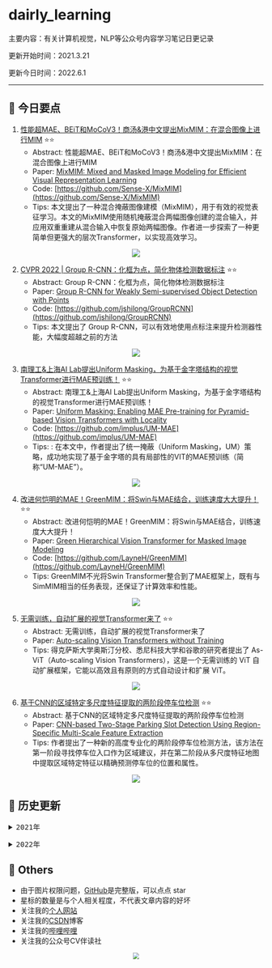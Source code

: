 # dairly_learning
主要内容：有关计算机视觉，NLP等公众号内容学习笔记日更记录

更新开始时间：2021.3.21

更新今日时间：2022.6.1

------

## :paperclip:  今日要点

1. [性能超MAE、BEiT和MoCoV3！商汤&港中文提出MixMIM：在混合图像上进行MIM](https://mp.weixin.qq.com/s/moxZK6DeuUOGT3X0fFz2Rg)         :star::star:
   - Abstract: 性能超MAE、BEiT和MoCoV3！商汤&港中文提出MixMIM：在混合图像上进行MIM
   - Paper: [MixMIM: Mixed and Masked Image Modeling for Efficient Visual Representation Learning](https://arxiv.org/abs/2205.13137)
   - Code: [https://github.com/Sense-X/MixMIM](https://github.com/Sense-X/MixMIM)
   - Tips:  本文提出了一种混合掩蔽图像建模（MixMIM），用于有效的视觉表征学习。本文的MixMIM使用随机掩蔽混合两幅图像创建的混合输入，并应用双重重建从混合输入中恢复原始两幅图像。作者进一步探索了一种更简单但更强大的层次Transformer，以实现高效学习。

<div align=center><img src="https://mmbiz.qpic.cn/sz_mmbiz_jpg/gYUsOT36vfrTgR62ylQsoKjM0jq7H5Cickdib3cQ550ltJbRlCW5Jl1iaIk1OC7SlvA43tqJbVmOv7sSglNp7vib8A/640?wx_fmt=jpeg&wxfrom=5&wx_lazy=1&wx_co=1" style='zoom:100%'>
</div>

2. [CVPR 2022 | Group R-CNN：化框为点，简化物体检测数据标注](https://mp.weixin.qq.com/s/2QFy-m3s8pekub_5XPYJYw)       :star::star:
   - Abstract: Group R-CNN：化框为点，简化物体检测数据标注
   - Paper: [Group R-CNN for Weakly Semi-supervised Object Detection with Points](https://arxiv.org/abs/2205.05920)
   - Code: [https://github.com/jshilong/GroupRCNN](https://github.com/jshilong/GroupRCNN)
   - Tips: 本文提出了 Group R-CNN，可以有效地使用点标注来提升检测器性能，大幅度超越之前的方法

<div align=center><img src="https://mmbiz.qpic.cn/mmbiz_png/ialW0xobVWP6AZuOsrEibGXYa2DCjibOADP7TPicKXVd5u7l326S2qN9lgoAWa0ibX3SPBM83V6qzezEpNbI0NfPY8A/640?wx_fmt=png&wxfrom=5&wx_lazy=1&wx_co=1" style='zoom:100%'>
</div>


3. [南理工&上海AI Lab提出Uniform Masking，为基于金字塔结构的视觉Transformer进行MAE预训练！](https://mp.weixin.qq.com/s/TNxk1Z_9NFId01EJL7pSlA)       :star::star:
   - Abstract: 南理工&上海AI Lab提出Uniform Masking，为基于金字塔结构的视觉Transformer进行MAE预训练！
   - Paper: [Uniform Masking: Enabling MAE Pre-training for Pyramid-based Vision Transformers with Locality](https://arxiv.org/abs/2205.10063)
   - Code: [https://github.com/implus/UM-MAE](https://github.com/implus/UM-MAE)
   - Tips: : 在本文中，作者提出了统一掩蔽（Uniform Masking，UM）策略，成功地实现了基于金字塔的具有局部性的VIT的MAE预训练（简称“UM-MAE”）。

<div align=center><img src="https://mmbiz.qpic.cn/mmbiz_png/BJbRvwibeSTun9oRyfBr7b7VLYBsl2icF2VFWSTGibPTSUEcKUz1AYcBs36iaicTegtOrBcgYL315zia6L2bVBhNQztg/640?wx_fmt=png&wxfrom=5&wx_lazy=1&wx_co=1" style='zoom:100%'>
</div>


4. [改进何恺明的MAE！GreenMIM：将Swin与MAE结合，训练速度大大提升！](https://mp.weixin.qq.com/s/uU4fo79U4PLZKdD7NhgL9A)       :star::star:
   - Abstract: 改进何恺明的MAE！GreenMIM：将Swin与MAE结合，训练速度大大提升！
   - Paper: [Green Hierarchical Vision Transformer for Masked Image Modeling](https://arxiv.org/abs/2205.13515)
   - Code: [https://github.com/LayneH/GreenMIM](https://github.com/LayneH/GreenMIM)
   - Tips: GreenMIM不光将Swin Transformer整合到了MAE框架上，既有与SimMIM相当的任务表现，还保证了计算效率和性能。

<div align=center><img src="https://mmbiz.qpic.cn/mmbiz_png/YicUhk5aAGtCibrQiaEfCnLJyCcyZn8ULbfNWYIpaJZQOV1LC3qHhNyRDpQmvy1xa3ANhcE1tMOrJkasYDic8QjECA/640?wx_fmt=png&wxfrom=5&wx_lazy=1&wx_co=1" style='zoom:100%'>
</div>


5. [无需训练，自动扩展的视觉Transformer来了](https://mp.weixin.qq.com/s/RVKJ-SkBrmAO3drkxzVsOw)       :star::star:
   - Abstract: 无需训练，自动扩展的视觉Transformer来了
   - Paper: [Auto-scaling Vision Transformers without Training](https://arxiv.org/abs/2202.11921)
   - Tips: 得克萨斯大学奥斯汀分校、悉尼科技大学和谷歌的研究者提出了 As-ViT（Auto-scaling Vision Transformers），这是一个无需训练的 ViT 自动扩展框架，它能以高效且有原则的方式自动设计和扩展 ViT。

<div align=center><img src="https://mmbiz.qpic.cn/mmbiz_png/1MtnAxmWSwNOWgg2GyCOKhPiaZDAicic8T9WPXvHz5Ov9wicLxn0FvVrAdIRs6qu16aWrOX9ib6zlpEEbiaYTfiaNBDRQ/640?wx_fmt=png&wxfrom=5&wx_lazy=1&wx_co=1" style='zoom:100%'>
</div>


6. [基于CNN的区域特定多尺度特征提取的两阶段停车位检测](https://mp.weixin.qq.com/s/lKlLQD-NuzCoKyxyS7IpKA)       :star::star:
   - Abstract: 基于CNN的区域特定多尺度特征提取的两阶段停车位检测
   - Paper: [CNN-based Two-Stage Parking Slot Detection Using Region-Specific Multi-Scale Feature Extraction](https://arxiv.org/abs/2108.06185)
   - Tips: 作者提出了一种新的高度专业化的两阶段停车位检测方法，该方法在第一阶段寻找停车位入口作为区域建议，并在第二阶段从多尺度特征地图中提取区域特定特征以精确预测停车位的位置和属性。

<div align=center><img src="https://mmbiz.qpic.cn/mmbiz_png/SdQCib1UzF3vSYibh5MesGyDjBN5hEq2b1NkpFcwjDTZFHibZJj6AYXDXZGYINegl6KFC81tBCjgicg0UOqheyCQaw/640?wx_fmt=png&wxfrom=5&wx_lazy=1&wx_co=1" style='zoom:100%'>
</div>




## :paperclip:  历史更新

<pre><details><summary>2021年</summary>
<details><summary>3月</summary>
    1. <a href="notes/202103/0321.md" target="_blank">公众号内容拓展学习笔记（2021.3.21）</a>
    2. <a href="notes/202103/0322.md" target="_blank">公众号内容拓展学习笔记（2021.3.22）</a>
    3. <a href="notes/202103/0323.md" target="_blank">公众号内容拓展学习笔记（2021.3.23）</a>
    4. <a href="notes/202103/0324.md" target="_blank">公众号内容拓展学习笔记（2021.3.24）</a>
    5. <a href="notes/202103/0325.md" target="_blank">公众号内容拓展学习笔记（2021.3.25）</a>
    6. <a href="notes/202103/0326.md" target="_blank">公众号内容拓展学习笔记（2021.3.26）</a>
    7. <a href="notes/202103/0327.md" target="_blank">公众号内容拓展学习笔记（2021.3.27）</a>
    8. <a href="notes/202103/0328.md" target="_blank">公众号内容拓展学习笔记（2021.3.28）</a>
    9. <a href="notes/202103/0329.md" target="_blank">公众号内容拓展学习笔记（2021.3.29）</a>
    10. <a href="notes/202103/0330.md" target="_blank">公众号内容拓展学习笔记（2021.3.30）</a>
    11. <a href="notes/202103/0331.md" target="_blank">公众号内容拓展学习笔记（2021.3.31）</a>
</details>
<details><summary>4月</summary>
    1. <a href="notes/202104/0401.md" target="_blank">公众号内容拓展学习笔记（2021.4.1）</a>
    2. <a href="notes/202104/0402.md" target="_blank">公众号内容拓展学习笔记（2021.4.2）</a>
    3. <a href="notes/202104/0403.md" target="_blank">公众号内容拓展学习笔记（2021.4.3）</a>
    4. <a href="notes/202104/0404.md" target="_blank">公众号内容拓展学习笔记（2021.4.4）</a>
    5. <a href="notes/202104/0405.md" target="_blank">公众号内容拓展学习笔记（2021.4.5）</a>
    6. <a href="notes/202104/0406.md" target="_blank">公众号内容拓展学习笔记（2021.4.6）</a>
    7. <a href="notes/202104/0407.md" target="_blank">公众号内容拓展学习笔记（2021.4.7）</a>
    8. <a href="notes/202104/0408.md" target="_blank">公众号内容拓展学习笔记（2021.4.8）</a>
    9. <a href="notes/202104/0409.md" target="_blank">公众号内容拓展学习笔记（2021.4.9）</a>
    10. <a href="notes/202104/0410.md" target="_blank">公众号内容拓展学习笔记（2021.4.10）</a>
    11. <a href="notes/202104/0411.md" target="_blank">公众号内容拓展学习笔记（2021.4.11）</a>
    12. <a href="notes/202104/0412.md" target="_blank">公众号内容拓展学习笔记（2021.4.12）</a>
    13. <a href="notes/202104/0413.md" target="_blank">公众号内容拓展学习笔记（2021.4.13）</a>
    14. <a href="notes/202104/0414.md" target="_blank">公众号内容拓展学习笔记（2021.4.14）</a>
    15. <a href="notes/202104/0415.md" target="_blank">公众号内容拓展学习笔记（2021.4.15）</a>
    16. <a href="notes/202104/0416.md" target="_blank">公众号内容拓展学习笔记（2021.4.16）</a>
    17. <a href="notes/202104/0417.md" target="_blank">公众号内容拓展学习笔记（2021.4.17）</a>
    18. <a href="notes/202104/0418.md" target="_blank">公众号内容拓展学习笔记（2021.4.18）</a>
    19. <a href="notes/202104/0419.md" target="_blank">公众号内容拓展学习笔记（2021.4.19）</a>
    20. <a href="notes/202104/0420.md" target="_blank">公众号内容拓展学习笔记（2021.4.20）</a>
    21. <a href="notes/202104/0421.md" target="_blank">公众号内容拓展学习笔记（2021.4.21）</a>
    22. <a href="notes/202104/0422.md" target="_blank">公众号内容拓展学习笔记（2021.4.22）</a>
    23. <a href="notes/202104/0423.md" target="_blank">公众号内容拓展学习笔记（2021.4.23）</a>
    24. <a href="notes/202104/0424.md" target="_blank">公众号内容拓展学习笔记（2021.4.24）</a>
    25. <a href="notes/202104/0425.md" target="_blank">公众号内容拓展学习笔记（2021.4.25）</a>
    26. <a href="notes/202104/0426.md" target="_blank">公众号内容拓展学习笔记（2021.4.26）</a>
    27. <a href="notes/202104/0427.md" target="_blank">公众号内容拓展学习笔记（2021.4.27）</a>
    28. <a href="notes/202104/0428.md" target="_blank">公众号内容拓展学习笔记（2021.4.28）</a>
    29. <a href="notes/202104/0429.md" target="_blank">公众号内容拓展学习笔记（2021.4.29）</a>
    30. <a href="notes/202104/0430.md" target="_blank">公众号内容拓展学习笔记（2021.4.30）</a>
</details>
<details><summary>5月</summary>
    1. <a href="notes/202105/0501.md" target="_blank">公众号内容拓展学习笔记（2021.5.1）</a>
    2. <a href="notes/202105/0502.md" target="_blank">公众号内容拓展学习笔记（2021.5.2）</a>
    3. <a href="notes/202105/0503.md" target="_blank">公众号内容拓展学习笔记（2021.5.3）</a>
    4. <a href="notes/202105/0504.md" target="_blank">公众号内容拓展学习笔记（2021.5.4）</a>
    5. <a href="notes/202105/0505.md" target="_blank">公众号内容拓展学习笔记（2021.5.5）</a>
    6. <a href="notes/202105/0506.md" target="_blank">公众号内容拓展学习笔记（2021.5.6）</a>
    7. <a href="notes/202105/0507.md" target="_blank">公众号内容拓展学习笔记（2021.5.7）</a>
    8. <a href="notes/202105/0508.md" target="_blank">公众号内容拓展学习笔记（2021.5.8）</a>
    9. <a href="notes/202105/0509.md" target="_blank">公众号内容拓展学习笔记（2021.5.9）</a>
    10. <a href="notes/202105/05010.md" target="_blank">公众号内容拓展学习笔记（2021.5.10）</a>
    11. <a href="notes/202105/05011.md" target="_blank">公众号内容拓展学习笔记（2021.5.11）</a>
    12. <a href="notes/202105/05012.md" target="_blank">公众号内容拓展学习笔记（2021.5.12）</a>
    13. <a href="notes/202105/05013.md" target="_blank">公众号内容拓展学习笔记（2021.5.13）</a>
    14. <a href="notes/202105/05014.md" target="_blank">公众号内容拓展学习笔记（2021.5.14）</a>
    15. <a href="notes/202105/05015.md" target="_blank">公众号内容拓展学习笔记（2021.5.15）</a>
    16. <a href="notes/202105/05016.md" target="_blank">公众号内容拓展学习笔记（2021.5.16）</a>
    17. <a href="notes/202105/05027.md" target="_blank">公众号内容拓展学习笔记（2021.5.27）</a>
</details>
<details><summary>9月</summary>
    1. <a href="notes/202109/0930.md" target="_blank">公众号内容拓展学习笔记（2021.9.30）</a>
</details>
<details><summary>10月</summary>
    1. <a href="notes/202110/1001.md" target="_blank">公众号内容拓展学习笔记（2021.10.1）</a>
    2. <a href="notes/202110/1002.md" target="_blank">公众号内容拓展学习笔记（2021.10.2）</a>
    3. <a href="notes/202110/1003.md" target="_blank">公众号内容拓展学习笔记（2021.10.3）</a>
    4. <a href="notes/202110/1004.md" target="_blank">公众号内容拓展学习笔记（2021.10.4）</a>
    5. <a href="notes/202110/1006.md" target="_blank">公众号内容拓展学习笔记（2021.10.6）</a>
    6. <a href="notes/202110/1008.md" target="_blank">公众号内容拓展学习笔记（2021.10.8）</a>
    7. <a href="notes/202110/1016.md" target="_blank">公众号内容拓展学习笔记（2021.10.16）</a>
    8. <a href="notes/202110/1018.md" target="_blank">公众号内容拓展学习笔记（2021.10.18）</a>
</details>
</pre>
<pre><details><summary>2022年</summary>
<details><summary>1月</summary>
    1. <a href="notes/202201/0120.md" target="_blank">公众号内容拓展学习笔记（2022.1.20）</a>
</details>
<details><summary>2月</summary>
    1. <a href="notes/202202/0225.md" target="_blank">公众号内容拓展学习笔记（2022.2.25）</a>
    2. <a href="notes/202202/0226.md" target="_blank">公众号内容拓展学习笔记（2022.2.26）</a>
    3. <a href="notes/202202/0227.md" target="_blank">公众号内容拓展学习笔记（2022.2.27）</a>
    4. <a href="notes/202202/0228.md" target="_blank">公众号内容拓展学习笔记（2022.2.28）</a>
</details>
<details><summary>3月</summary>
    1. <a href="notes/202203/0301.md" target="_blank">公众号内容拓展学习笔记（2022.3.1）</a>
    2. <a href="notes/202203/0302.md" target="_blank">公众号内容拓展学习笔记（2022.3.2）</a>
    3. <a href="notes/202203/0303.md" target="_blank">公众号内容拓展学习笔记（2022.3.3）</a>
    4. <a href="notes/202203/0304.md" target="_blank">公众号内容拓展学习笔记（2022.3.4）</a>
    5. <a href="notes/202203/0305.md" target="_blank">公众号内容拓展学习笔记（2022.3.5）</a>
    6. <a href="notes/202203/0306.md" target="_blank">公众号内容拓展学习笔记（2022.3.6）</a>
    7. <a href="notes/202203/0307.md" target="_blank">公众号内容拓展学习笔记（2022.3.7）</a>
    8. <a href="notes/202203/0308.md" target="_blank">公众号内容拓展学习笔记（2022.3.8）</a>
    9. <a href="notes/202203/0309.md" target="_blank">公众号内容拓展学习笔记（2022.3.9）</a>
    10. <a href="notes/202203/0310.md" target="_blank">公众号内容拓展学习笔记（2022.3.10）</a>
    11. <a href="notes/202203/0311.md" target="_blank">公众号内容拓展学习笔记（2022.3.11）</a>
    12. <a href="notes/202203/0312.md" target="_blank">公众号内容拓展学习笔记（2022.3.12）</a>
    13. <a href="notes/202203/0313.md" target="_blank">公众号内容拓展学习笔记（2022.3.13）</a>
    14. <a href="notes/202203/0314.md" target="_blank">公众号内容拓展学习笔记（2022.3.14）</a>
    15. <a href="notes/202203/0316.md" target="_blank">公众号内容拓展学习笔记（2022.3.16）</a>
    16. <a href="notes/202203/0317.md" target="_blank">公众号内容拓展学习笔记（2022.3.17）</a>
    17. <a href="notes/202203/0330.md" target="_blank">公众号内容拓展学习笔记（2022.3.30）</a>
</details>
<details><summary>4月</summary>
    1. <a href="notes/202204/0402.md" target="_blank">公众号内容拓展学习笔记（2022.4.2）</a>
    2. <a href="notes/202204/0414.md" target="_blank">公众号内容拓展学习笔记（2022.4.14）</a>
</details>
<details><summary>5月</summary>
    1. <a href="notes/202205/0505.md" target="_blank">公众号内容拓展学习笔记（2022.5.5）</a>
    2. <a href="notes/202205/0507.md" target="_blank">公众号内容拓展学习笔记（2022.5.7）</a>
    3. <a href="notes/202205/0509.md" target="_blank">公众号内容拓展学习笔记（2022.5.9）</a>
    4. <a href="notes/202205/0510.md" target="_blank">公众号内容拓展学习笔记（2022.5.10）</a>
    5. <a href="notes/202205/0511.md" target="_blank">公众号内容拓展学习笔记（2022.5.11）</a>
    6. <a href="notes/202205/0517.md" target="_blank">公众号内容拓展学习笔记（2022.5.17）</a>
    7. <a href="notes/202205/0518.md" target="_blank">公众号内容拓展学习笔记（2022.5.18）</a>
    8. <a href="notes/202205/0519.md" target="_blank">公众号内容拓展学习笔记（2022.5.19）</a>
    9. <a href="notes/202205/0520.md" target="_blank">公众号内容拓展学习笔记（2022.5.20）</a>
    10. <a href="notes/202205/0521.md" target="_blank">公众号内容拓展学习笔记（2022.5.21）</a>
    11. <a href="notes/202205/0522.md" target="_blank">公众号内容拓展学习笔记（2022.5.22）</a>
    12. <a href="notes/202205/0523.md" target="_blank">公众号内容拓展学习笔记（2022.5.23）</a>
    13. <a href="notes/202205/0524.md" target="_blank">公众号内容拓展学习笔记（2022.5.24）</a>
    14. <a href="notes/202205/0525.md" target="_blank">公众号内容拓展学习笔记（2022.5.25）</a>
    15. <a href="notes/202205/0527.md" target="_blank">公众号内容拓展学习笔记（2022.5.27）</a>
    16. <a href="notes/202205/0528.md" target="_blank">公众号内容拓展学习笔记（2022.5.28）</a>
    17. <a href="notes/202205/0529.md" target="_blank">公众号内容拓展学习笔记（2022.5.29）</a>
    18. <a href="notes/202205/0530.md" target="_blank">公众号内容拓展学习笔记（2022.5.30）</a>
    19. <a href="notes/202205/0531.md" target="_blank">公众号内容拓展学习笔记（2022.5.31）</a>
</details>
<details><summary>6月</summary>
    1. <a href="notes/202206/0601.md" target="_blank">公众号内容拓展学习笔记（2022.6.1）</a>
    2. <a href="notes/202206/0602.md" target="_blank">公众号内容拓展学习笔记（2022.6.2）</a>
</details>
</pre>


## :paperclip:  Others

- 由于图片权限问题，[GitHub](https://github.com/xiaoxuebajie/dairly_learning)是完整版，可以点点 star
- 星标的数量是与个人相关程度，不代表文章内容的好坏
- 关注我的[个人网站](http://www.cvbds.cn/)
- 关注我的[CSDN](https://blog.csdn.net/xiaoxuebajie)博客
- 关注我的[哔哩哔哩](https://space.bilibili.com/424394389)
- 关注我的公众号CV伴读社

<div align=center><img src="https://img-blog.csdnimg.cn/202005031406335.jpg" style='zoom:80%'>
</div>